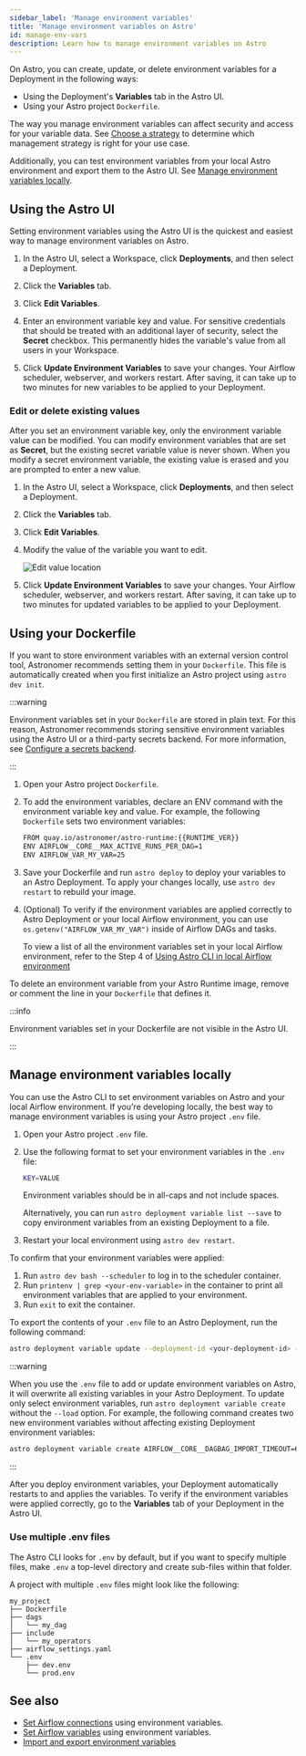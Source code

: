 ```yaml
---
sidebar_label: 'Manage environment variables'
title: 'Manage environment variables on Astro'
id: manage-env-vars
description: Learn how to manage environment variables on Astro
---
```


On Astro, you can create, update, or delete environment variables for a Deployment in the following ways:

- Using the Deployment's **Variables** tab in the Astro UI.
- Using your Astro project `Dockerfile`.

The way you manage environment variables can affect security and access for your variable data. See [Choose a strategy](environment-variables.md#choose-a-strategy) to determine which management strategy is right for your use case.

Additionally, you can test environment variables from your local Astro environment and export them to the Astro UI. See [Manage environment variables locally](#manage-environment-variables-locally).

## Using the Astro UI

Setting environment variables using the Astro UI is the quickest and easiest way to manage environment variables on Astro.

1. In the Astro UI, select a Workspace, click **Deployments**, and then select a Deployment.

2. Click the **Variables** tab.

3. Click **Edit Variables**.

4. Enter an environment variable key and value. For sensitive credentials that should be treated with an additional layer of security, select the **Secret** checkbox. This permanently hides the variable's value from all users in your Workspace.

5. Click **Update Environment Variables** to save your changes. Your Airflow scheduler, webserver, and workers restart. After saving, it can take up to two minutes for new variables to be applied to your Deployment.

### Edit or delete existing values

After you set an environment variable key, only the environment variable value can be modified. You can modify environment variables that are set as **Secret**, but the existing secret variable value is never shown. When you modify a secret environment variable, the existing value is erased and you are prompted to enter a new value.

1. In the Astro UI, select a Workspace, click **Deployments**, and then select a Deployment.

2. Click the **Variables** tab.

3. Click **Edit Variables**. 

4. Modify the value of the variable you want to edit.

    ![Edit value location](/img/docs/variables-edit.png)

5. Click **Update Environment Variables** to save your changes. Your Airflow scheduler, webserver, and workers restart. After saving, it can take up to two minutes for updated variables to be applied to your Deployment.

## Using your Dockerfile

If you want to store environment variables with an external version control tool, Astronomer recommends setting them in your `Dockerfile`. This file is automatically created when you first initialize an Astro project using `astro dev init`.

:::warning

Environment variables set in your `Dockerfile` are stored in plain text. For this reason, Astronomer recommends storing sensitive environment variables using the Astro UI or a third-party secrets backend. For more information, see [Configure a secrets backend](secrets-backend.md).

:::

1. Open your Astro project `Dockerfile`.

2. To add the environment variables, declare an ENV command with the environment variable key and value. For example, the following `Dockerfile` sets two environment variables:

    ```sh
    FROM quay.io/astronomer/astro-runtime:{{RUNTIME_VER}}
    ENV AIRFLOW__CORE__MAX_ACTIVE_RUNS_PER_DAG=1
    ENV AIRFLOW_VAR_MY_VAR=25
    ```

3. Save your Dockerfile and run `astro deploy` to deploy your variables to an Astro Deployment. To apply your changes locally, use `astro dev restart` to rebuild your image.

4. (Optional) To verify if the environment variables are applied correctly to Astro Deployment or your local Airflow environment, you can use `os.getenv("AIRFLOW_VAR_MY_VAR")` inside of Airflow DAGs and tasks.

    To view a list of all the environment variables set in your local Airflow environment, refer to the Step 4 of [Using Astro CLI in local Airflow environment](#in-your-local-airflow-environment)

To delete an environment variable from your Astro Runtime image, remove or comment the line in your `Dockerfile` that defines it.

:::info

Environment variables set in your Dockerfile are not visible in the Astro UI.

:::

## Manage environment variables locally

You can use the Astro CLI to set environment variables on Astro and your local Airflow environment. If you're developing locally, the best way to manage environment variables is using your Astro project `.env` file.

1. Open your Astro project `.env` file.

2. Use the following format to set your environment variables in the `.env` file:

    ```bash
    KEY=VALUE
    ```

    Environment variables should be in all-caps and not include spaces.

    Alternatively, you can run `astro deployment variable list --save` to copy environment variables from an existing Deployment to a file.

3. Restart your local environment using `astro dev restart`.

To confirm that your environment variables were applied:

1. Run `astro dev bash --scheduler` to log in to the scheduler container.
2. Run `printenv | grep <your-env-variable>` in the container to print all environment variables that are applied to your environment.
3. Run `exit` to exit the container.

To export the contents of your `.env` file to an Astro Deployment, run the following command:

```bash
astro deployment variable update --deployment-id <your-deployment-id> --load .env
```

:::warning

When you use the `.env` file to add or update environment variables on Astro, it will overwrite all existing variables in your Astro Deployment. To update only select environment variables, run `astro deployment variable create` without the `--load` option. For example, the following command creates two new environment variables without affecting existing Deployment environment variables:

```bash
astro deployment variable create AIRFLOW__CORE__DAGBAG_IMPORT_TIMEOUT=60 ENVIRONMENT_TYPE=dev --deployment-id cl03oiq7d80402nwn7fsl3dmv
```
:::

After you deploy environment variables, your Deployment automatically restarts to and applies the variables. To verify if the environment variables were applied correctly, go to the **Variables** tab of your Deployment in the Astro UI. 

### Use multiple .env files

The Astro CLI looks for `.env` by default, but if you want to specify multiple files, make `.env` a top-level directory and create sub-files within that folder.

A project with multiple `.env` files might look like the following:

```
my_project
├── Dockerfile
├── dags
│   └── my_dag
├── include
│   └── my_operators
├── airflow_settings.yaml
└── .env
    ├── dev.env
    └── prod.env
```


## See also

- [Set Airflow connections](https://docs.astronomer.io/learn/connections#define-connections-with-environment-variables) using environment variables.
- [Set Airflow variables](http://docs.astronomer.io/learn/airflow-variables#using-environment-variables) using environment variables.
- [Import and export environment variables](import-export-connections-variables.md#from-environment-variables)
